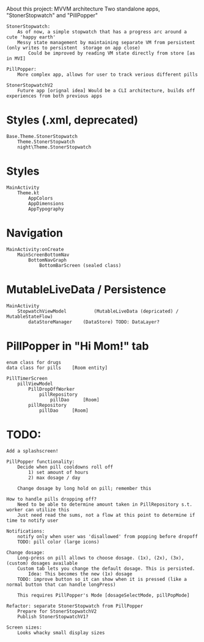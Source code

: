 About this project:
    MVVM architecture
    Two standalone apps, "StonerStopwatch" and "PillPopper"
    
    StonerStopwatch:
        As of now, a simple stopwatch that has a progress arc around a cute 'happy earth'
        Messy state management by maintaining separate VM from persistent (only writes to persistent  storage on app close)
            Could be improved by reading VM state directly from store [as in MVI]

    PillPopper:
        More complex app, allows for user to track verious different pills

    StonerStopwatchV2
        Future app [orignal idea] Would be a CLI architecture, builds off experiences from both previous apps
        

# Styles (.xml, deprecated)

	Base.Theme.StonerStopwatch
		Theme.StonerStopwatch
		night\Theme.StonerStopwatch

# Styles
	MainActivity
		Theme.kt
			AppColors
			AppDimensions
			AppTypography

# Navigation
	MainActivity:onCreate
		MainScreenBottomNav
			BottomNavGraph
				BottomBarScreen (sealed class)

# MutableLiveData / Persistence
	MainActivity
		StopwatchViewModel 			(MutableLiveData (depricated) / MutableStateFlow)
			dataStoreManager 	(DataStore) TODO: DataLayer?

# PillPopper in "Hi Mom!" tab
    enum class for drugs
    data class for pills    [Room entity]

    PillTimerScreen
        pillViewModel
            PillDropOffWorker
                pillRepository  
                    pillDao     [Room]
            pillRepository  
                pillDao     [Room]


# TODO:
    Add a splashscreen!
    
    PillPopper functionality:
        Decide when pill cooldowns roll off 
            1) set amount of hours
            2) max dosage / day
        
        Change dosage by long hold on pill; remember this

    How to handle pills dropping off?
        Need to be able to determine amount taken in PillRepository s.t. worker can utilize this
        Just need read the sums, not a flow at this point to determine if time to notify user

    Notifications:
        notify only when user was 'disallowed' from popping before dropoff
        TODO: pill color (large icons)

    Change dosage:
        Long-press on pill allows to choose dosage. (1x), (2x), (3x), (custom) dosages available
        Custom tab lets you change the default dosage. This is persisted.
            Idea: This becomes the new (1x) dosage
        TODO: improve button so it can show when it is pressed (like a normal button that can handle longPress)
    
        This requires PillPopper's Mode [dosageSelectMode, pillPopMode]

    Refactor: separate StonerStopwatch from PillPopper
        Prepare for StonerStopwatchV2
        Publish StonerStopwatchV1?

    Screen sizes:
        Looks whacky small display sizes
    
